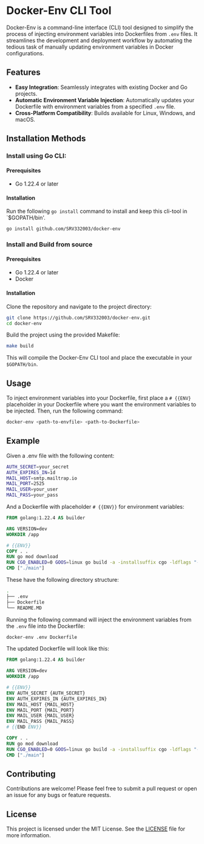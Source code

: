 # Docker-Env CLI Tool

Docker-Env is a command-line interface (CLI) tool designed to simplify the process of injecting environment variables into Dockerfiles from `.env` files. It streamlines the development and deployment workflow by automating the tedious task of manually updating environment variables in Docker configurations.

## Features

- **Easy Integration**: Seamlessly integrates with existing Docker and Go projects.
- **Automatic Environment Variable Injection**: Automatically updates your Dockerfile with environment variables from a specified `.env` file.
- **Cross-Platform Compatibility**: Builds available for Linux, Windows, and macOS.

## Installation Methods

### Install using Go CLI:

#### Prerequisites

- Go 1.22.4 or later

#### Installation

Run the following `go install` command to install and keep this cli-tool in `$GOPATH/bin'. 
```sh
go install github.com/SRV332003/docker-env
```
### Install and Build from source

#### Prerequisites

- Go 1.22.4 or later
- Docker

#### Installation

Clone the repository and navigate to the project directory:

```sh
git clone https://github.com/SRV332003/docker-env.git
cd docker-env
```
Build the project using the provided Makefile:
```sh
make build
```
This will compile the Docker-Env CLI tool and place the executable in your `$GOPATH/bin`.

## Usage
To inject environment variables into your Dockerfile, first place a `# {{ENV}` placeholder in your Dockerfile where you want the environment variables to be injected. Then, run the following command:
```sh
docker-env <path-to-envfile> <path-to-Dockerfile>
```
## Example
Given a .env file with the following content:

```sh
AUTH_SECRET=your_secret
AUTH_EXPIRES_IN=1d
MAIL_HOST=smtp.mailtrap.io
MAIL_PORT=2525
MAIL_USER=your_user
MAIL_PASS=your_pass
```
And a Dockerfile with placeholder `# {{ENV}}` for environment variables:

```dockerfile
FROM golang:1.22.4 AS builder

ARG VERSION=dev
WORKDIR /app

# {{ENV}}
COPY . .
RUN go mod download
RUN CGO_ENABLED=0 GOOS=linux go build -a -installsuffix cgo -ldflags "-X main.version=${VERSION}" -o main .
CMD ["./main"]
```

These have the following directory structure:

```sh
.
├── .env
├── Dockerfile
└── README.MD
```

Running the following command will inject the environment variables from the `.env` file into the Dockerfile:

```sh
docker-env .env Dockerfile
```

The updated Dockerfile will look like this:

```dockerfile   
FROM golang:1.22.4 AS builder

ARG VERSION=dev
WORKDIR /app

# {{ENV}}
ENV AUTH_SECRET {AUTH_SECRET}
ENV AUTH_EXPIRES_IN {AUTH_EXPIRES_IN}
ENV MAIL_HOST {MAIL_HOST}
ENV MAIL_PORT {MAIL_PORT}
ENV MAIL_USER {MAIL_USER}
ENV MAIL_PASS {MAIL_PASS}
# {{END ENV}}

COPY . .
RUN go mod download
RUN CGO_ENABLED=0 GOOS=linux go build -a -installsuffix cgo -ldflags "-X main.version=${VERSION}" -o main .
CMD ["./main"]
```

## Contributing
Contributions are welcome! Please feel free to submit a pull request or open an issue for any bugs or feature requests.

## License
This project is licensed under the MIT License. See the [LICENSE](LICENSE) file for more information.
